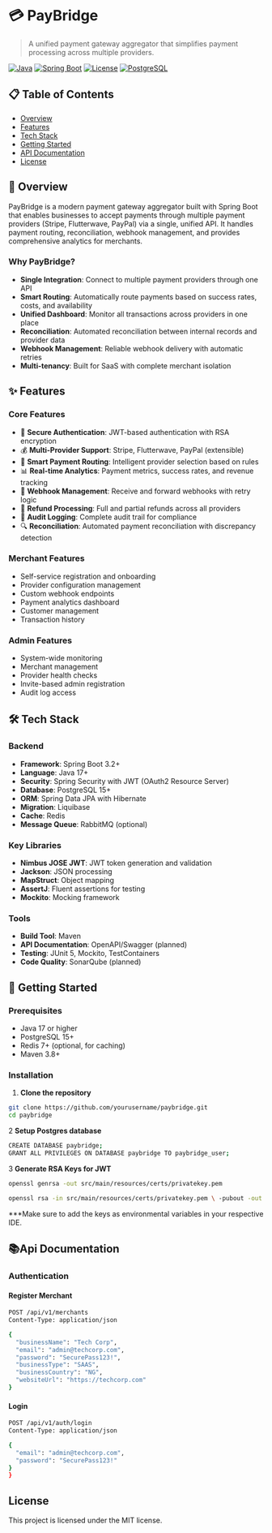 # 💳 PayBridge

> A unified payment gateway aggregator that simplifies payment processing across multiple providers.

[![Java](https://img.shields.io/badge/Java-17+-orange.svg)](https://www.oracle.com/java/)
[![Spring Boot](https://img.shields.io/badge/Spring%20Boot-3.2+-brightgreen.svg)](https://spring.io/projects/spring-boot)
[![License](https://img.shields.io/badge/License-MIT-blue.svg)](LICENSE)
[![PostgreSQL](https://img.shields.io/badge/PostgreSQL-15+-blue.svg)](https://www.postgresql.org/)

## 📋 Table of Contents

- [Overview](#overview)
- [Features](#features)
- [Tech Stack](#tech-stack)
- [Getting Started](#getting-started)
- [API Documentation](#api-documentation)
- [License](#license)

## 🎯 Overview

PayBridge is a modern payment gateway aggregator built with Spring Boot that enables businesses to accept payments through multiple payment providers (Stripe, Flutterwave, PayPal) via a single, unified API. It handles payment routing, reconciliation, webhook management, and provides comprehensive analytics for merchants.

### Why PayBridge?

- **Single Integration**: Connect to multiple payment providers through one API
- **Smart Routing**: Automatically route payments based on success rates, costs, and availability
- **Unified Dashboard**: Monitor all transactions across providers in one place
- **Reconciliation**: Automated reconciliation between internal records and provider data
- **Webhook Management**: Reliable webhook delivery with automatic retries
- **Multi-tenancy**: Built for SaaS with complete merchant isolation

## ✨ Features

### Core Features

- 🔐 **Secure Authentication**: JWT-based authentication with RSA encryption
- 💰 **Multi-Provider Support**: Stripe, Flutterwave, PayPal (extensible)
- 🔄 **Smart Payment Routing**: Intelligent provider selection based on rules
- 📊 **Real-time Analytics**: Payment metrics, success rates, and revenue tracking
- 🔔 **Webhook Management**: Receive and forward webhooks with retry logic
- 💸 **Refund Processing**: Full and partial refunds across all providers
- 📝 **Audit Logging**: Complete audit trail for compliance
- 🔍 **Reconciliation**: Automated payment reconciliation with discrepancy detection

### Merchant Features

- Self-service registration and onboarding
- Provider configuration management
- Custom webhook endpoints
- Payment analytics dashboard
- Customer management
- Transaction history

### Admin Features

- System-wide monitoring
- Merchant management
- Provider health checks
- Invite-based admin registration
- Audit log access

## 🛠️ Tech Stack

### Backend
- **Framework**: Spring Boot 3.2+
- **Language**: Java 17+
- **Security**: Spring Security with JWT (OAuth2 Resource Server)
- **Database**: PostgreSQL 15+
- **ORM**: Spring Data JPA with Hibernate
- **Migration**: Liquibase
- **Cache**: Redis
- **Message Queue**: RabbitMQ (optional)

### Key Libraries
- **Nimbus JOSE JWT**: JWT token generation and validation
- **Jackson**: JSON processing
- **MapStruct**: Object mapping
- **AssertJ**: Fluent assertions for testing
- **Mockito**: Mocking framework

### Tools
- **Build Tool**: Maven
- **API Documentation**: OpenAPI/Swagger (planned)
- **Testing**: JUnit 5, Mockito, TestContainers
- **Code Quality**: SonarQube (planned)

## 🚀 Getting Started

### Prerequisites

- Java 17 or higher
- PostgreSQL 15+
- Redis 7+ (optional, for caching)
- Maven 3.8+

### Installation

 1. **Clone the repository**
```bash
git clone https://github.com/yourusername/paybridge.git
cd paybridge
```

2 **Setup Postgres database**
```bash
CREATE DATABASE paybridge;
GRANT ALL PRIVILEGES ON DATABASE paybridge TO paybridge_user;
```

3 **Generate RSA Keys for JWT**
```bash
openssl genrsa -out src/main/resources/certs/privatekey.pem

openssl rsa -in src/main/resources/certs/privatekey.pem \ -pubout -out src/main/resources/certs/publickey.pem
```
***Make sure to add the keys as environmental variables in your respective IDE.

## 📚Api Documentation

### Authentication

#### Register Merchant

```bash
POST /api/v1/merchants
Content-Type: application/json

{
  "businessName": "Tech Corp",
  "email": "admin@techcorp.com",
  "password": "SecurePass123!",
  "businessType": "SAAS",
  "businessCountry": "NG",
  "websiteUrl": "https://techcorp.com"
}
```
#### Login

```bash
POST /api/v1/auth/login
Content-Type: application/json

{
  "email": "admin@techcorp.com",
  "password": "SecurePass123!"
}
}
```

## License 
This project is licensed under the MIT license.



